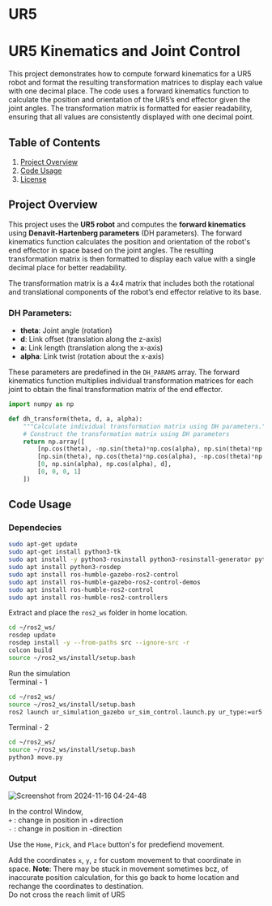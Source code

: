 # UR5
# UR5 Kinematics and Joint Control

This project demonstrates how to compute forward kinematics for a UR5 robot and format the resulting transformation matrices to display each value with one decimal place. The code uses a forward kinematics function to calculate the position and orientation of the UR5’s end effector given the joint angles. The transformation matrix is formatted for easier readability, ensuring that all values are consistently displayed with one decimal point.

## Table of Contents
1. [Project Overview](#project-overview)
2. [Code Usage](#code-usage)
3. [License](#license)

## Project Overview

This project uses the **UR5 robot** and computes the **forward kinematics** using **Denavit-Hartenberg parameters** (DH parameters). The forward kinematics function calculates the position and orientation of the robot's end effector in space based on the joint angles. The resulting transformation matrix is then formatted to display each value with a single decimal place for better readability.

The transformation matrix is a 4x4 matrix that includes both the rotational and translational components of the robot’s end effector relative to its base.



### DH Parameters:
- **theta**: Joint angle (rotation)
- **d**: Link offset (translation along the z-axis)
- **a**: Link length (translation along the x-axis)
- **alpha**: Link twist (rotation about the x-axis)

These parameters are predefined in the `DH_PARAMS` array. The forward kinematics function multiplies individual transformation matrices for each joint to obtain the final transformation matrix of the end effector.

```python
import numpy as np

def dh_transform(theta, d, a, alpha):
    """Calculate individual transformation matrix using DH parameters."""
    # Construct the transformation matrix using DH parameters
    return np.array([
        [np.cos(theta), -np.sin(theta)*np.cos(alpha), np.sin(theta)*np.sin(alpha), a*np.cos(theta)],
        [np.sin(theta), np.cos(theta)*np.cos(alpha), -np.cos(theta)*np.sin(alpha), a*np.sin(theta)],
        [0, np.sin(alpha), np.cos(alpha), d],
        [0, 0, 0, 1]
    ])
```
## Code Usage

### Dependecies
```bash
sudo apt-get update
sudo apt-get install python3-tk
sudo apt install -y python3-rosinstall python3-rosinstall-generator python3-wstool build-essential git
sudo apt install python3-rosdep
sudo apt install ros-humble-gazebo-ros2-control
sudo apt install ros-humble-gazebo-ros2-control-demos
sudo apt install ros-humble-ros2-control
sudo apt install ros-humble-ros2-controllers
```
Extract and place the `ros2_ws` folder in home location.
```bash
cd ~/ros2_ws/
rosdep update
rosdep install -y --from-paths src --ignore-src -r
colcon build
source ~/ros2_ws/install/setup.bash
```

Run the simulation <br>
Terminal - 1
```bash
cd ~/ros2_ws/
source ~/ros2_ws/install/setup.bash
ros2 launch ur_simulation_gazebo ur_sim_control.launch.py ur_type:=ur5
```
Terminal - 2

```bash
cd ~/ros2_ws/
source ~/ros2_ws/install/setup.bash
python3 move.py
```

### Output
![Screenshot from 2024-11-16 04-24-48](https://github.com/user-attachments/assets/a64538f0-6fd4-4a65-a0ff-de180b169edf)


In the control Window, <br>
`+` : change in position in +direction <br>
`-` : change in position in -direction <br>

Use the `Home`, `Pick`, and `Place` button's for predefiend movement. <br>

Add the coordinates `x`, `y`, `z` for custom movement to that coordinate in space.
**Note**: There may be stuck in movement sometimes bcz, of inaccurate position calculation, for this go back to home location and rechange the coordinates to destination. <br>
Do not cross the reach limit of UR5
